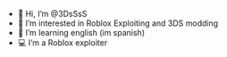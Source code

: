- 👋 Hi, I’m @3DsSsS
- 👀 I’m interested in Roblox Exploiting and 3DS modding
- 🌱 I’m learning english (im spanish)
- 💻 I’m a Roblox exploiter

<!---
3DsSsS/3DsSsS is a ✨ special ✨ repository because its `README.md` (this file) appears on your GitHub profile.
You can click the Preview link to take a look at your changes.
--->
